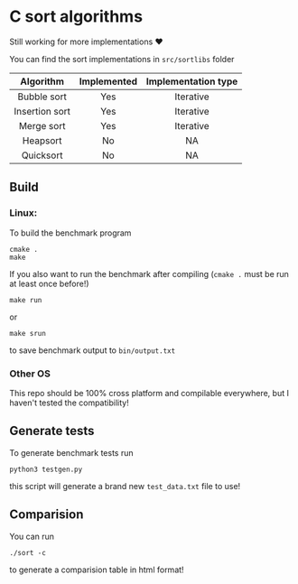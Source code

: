 # C sort algorithms

Still working for more implementations :heart:

You can find the sort implementations in `src/sortlibs` folder


 Algorithm | Implemented | Implementation type
 :---: | :---: | :---:
 Bubble sort | Yes | Iterative
 Insertion sort | Yes | Iterative
 Merge sort | Yes | Iterative
 Heapsort | No | NA
 Quicksort | No | NA


## Build

### Linux: 

To build the benchmark program
```
cmake .
make
```

If you also want to run the benchmark after compiling
(`cmake .` must be run at least once before!)
```
make run
```

or 
```
make srun
```
to save benchmark output to `bin/output.txt`

### Other OS

This repo should be 100% cross platform and compilable everywhere, but I haven't tested the compatibility!


## Generate tests

To generate benchmark tests run 
```
python3 testgen.py
```
this script will generate a brand new `test_data.txt` file to use!

## Comparision

You can run
```
./sort -c
```
to generate a comparision table in html format!
